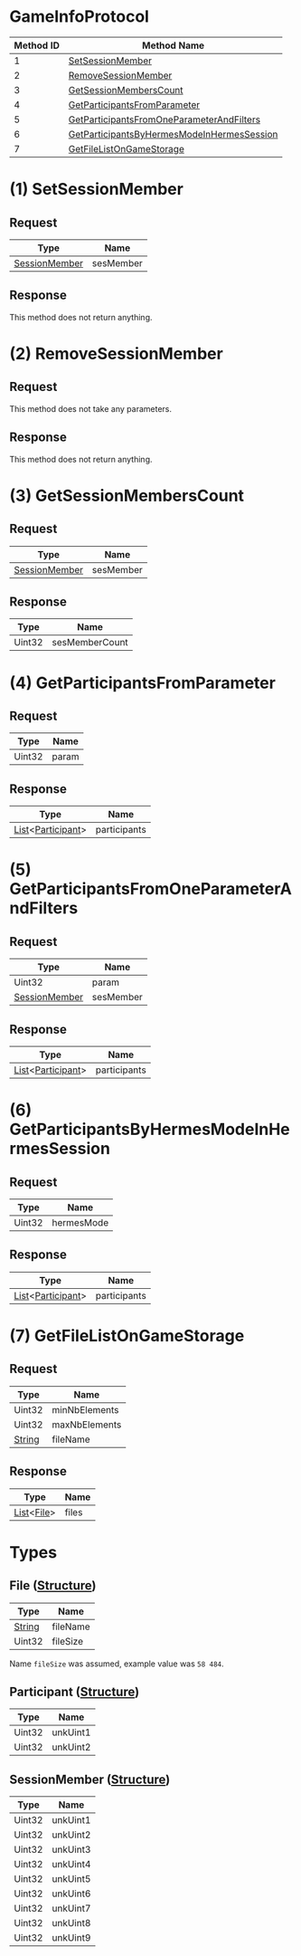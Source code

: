 # GameInfoProtocol

| Method ID | Method Name |
|-----------|-------------|
| 1 | [SetSessionMember](#1-setsessionmember) |
| 2 | [RemoveSessionMember](#2-removesessionmember) |
| 3 | [GetSessionMembersCount](#3-getsessionmemberscount) |
| 4 | [GetParticipantsFromParameter](#4-getparticipantsfromparameter) |
| 5 | [GetParticipantsFromOneParameterAndFilters](#5-getparticipantsfromoneparameterandfilters) |
| 6 | [GetParticipantsByHermesModeInHermesSession](#6-getparticipantsbyhermesmodeinhermessession) |
| 7 | [GetFileListOnGameStorage](#7-getfilelistongamestorage) |

# (1) SetSessionMember

## Request

| Type | Name |
|------|------|
| [SessionMember](#sessionmember-structure) | sesMember |

## Response

This method does not return anything.

# (2) RemoveSessionMember

## Request

This method does not take any parameters.

## Response

This method does not return anything.

# (3) GetSessionMembersCount

## Request

| Type | Name |
|------|------|
| [SessionMember](#sessionmember-structure) | sesMember |

## Response

| Type | Name |
|------|------|
| Uint32 | sesMemberCount |

# (4) GetParticipantsFromParameter

## Request

| Type | Name |
|------|------|
| Uint32 | param |

## Response

| Type | Name |
|------|------|
| [List](https://github.com/kinnay/NintendoClients/wiki/NEX-Common-Types#list)<[Participant](#participant-structure)> | participants |

# (5) GetParticipantsFromOneParameterAndFilters

## Request

| Type | Name |
|------|------|
| Uint32 | param |
| [SessionMember](#sessionmember-structure) | sesMember |

## Response

| Type | Name |
|------|------|
| [List](https://github.com/kinnay/NintendoClients/wiki/NEX-Common-Types#list)<[Participant](#participant-structure)> | participants |

# (6) GetParticipantsByHermesModeInHermesSession

## Request

| Type | Name |
|------|------|
| Uint32 | hermesMode |

## Response

| Type | Name |
|------|------|
| [List](https://github.com/kinnay/NintendoClients/wiki/NEX-Common-Types#list)<[Participant](#participant-structure)> | participants |

# (7) GetFileListOnGameStorage

## Request

| Type | Name |
|------|------|
| Uint32 | minNbElements |
| Uint32 | maxNbElements |
| [String](https://github.com/kinnay/NintendoClients/wiki/NEX-Common-Types#string) | fileName |

## Response

| Type | Name |
|------|------|
| [List](https://github.com/kinnay/NintendoClients/wiki/NEX-Common-Types#list)<[File](#file-structure)> |  files |

# Types

## File ([Structure](https://github.com/kinnay/NintendoClients/wiki/NEX-Common-Types#structure))

| Type | Name |
|------|------|
| [String](https://github.com/kinnay/NintendoClients/wiki/NEX-Common-Types#string) | fileName |
| Uint32 | fileSize |

Name `fileSize` was assumed, example value was `58 484`.

## Participant ([Structure](https://github.com/kinnay/NintendoClients/wiki/NEX-Common-Types#structure))

| Type | Name |
|------|------|
| Uint32 | unkUint1 |
| Uint32 | unkUint2 |

## SessionMember ([Structure](https://github.com/kinnay/NintendoClients/wiki/NEX-Common-Types#structure))

| Type | Name |
|------|------|
| Uint32 | unkUint1 |
| Uint32 | unkUint2 |
| Uint32 | unkUint3 |
| Uint32 | unkUint4 |
| Uint32 | unkUint5 |
| Uint32 | unkUint6 |
| Uint32 | unkUint7 |
| Uint32 | unkUint8 |
| Uint32 | unkUint9 |
